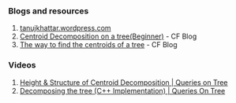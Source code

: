 ### Blogs and resources
1) [tanujkhattar.wordpress.com](https://tanujkhattar.wordpress.com/2016/01/10/centroid-decomposition-of-a-tree/)
2) [Centroid Decomposition on a tree(Beginner)](https://codeforces.com/blog/entry/73707) - CF Blog
3) [The way to find the centroids of a tree](https://codeforces.com/blog/entry/57593) - CF Blog

### Videos
1) [Height & Structure of Centroid Decomposition | Queries on Tree](https://youtu.be/rW7uBM-fK7A)
2) [Decomposing the tree (C++ Implementation) | Queries On Tree](https://youtu.be/HslIHMbL7zQ)
